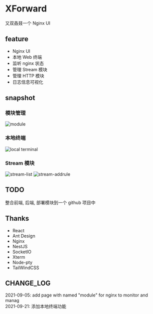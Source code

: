 # XForward
又双叒叕一个 Nginx UI

## feature
-   Nginx UI
-   本地 Web 终端
-   监听 nginx 状态
-   管理 Stream 模块
-   管理 HTTP 模块
-   日志信息可视化

## snapshot

### 模块管理
![module](https://github.com/ZingerLittleBee/x-forward-frontend/blob/master/snapshot/module.png?raw=true)

### 本地终端
![local terminal](https://github.com/ZingerLittleBee/x-forward-frontend/blob/master/snapshot/terminal.png?raw=true) 

### Stream 模块
![stream-list](https://github.com/ZingerLittleBee/x-forward-frontend/blob/master/snapshot/stream.png?raw=true)
![stream-addrule](https://github.com/ZingerLittleBee/x-forward-frontend/blob/master/snapshot/add-rule.png?raw=true)

## TODO
整合前端, 后端, 部署模块到一个 github 项目中

## Thanks
-   React
-   Ant Design
-   Nginx
-   NestJS
-   SocketIO
-   Xterm
-   Node-pty
-   TailWindCSS

## CHANGE_LOG
2021-09-05: add page with named "module" for nginx to monitor and manag<br />
2021-09-21: 添加本地终端功能
